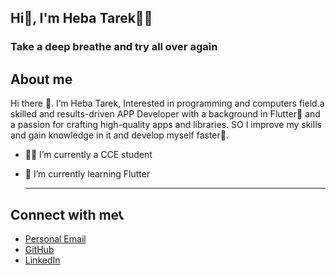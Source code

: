 ## Hi👋, I'm Heba Tarek👨‍💻
### Take a deep breathe and try all over again


## About me

Hi there 👋. I’m Heba Tarek, Interested in programming and computers field.a skilled and results-driven APP Developer with a background in Flutter📱 and a passion for crafting high-quality apps and libraries. SO I improve my skills and gain knowledge in it and develop myself faster🌠.

- 👨‍💻 I’m currently a CCE student 
- 🌱 I’m currently learning Flutter

  _________________________________________________________________________________________________________________________________________________________________________
## Connect with me📞
- [Personal Email](hebatarekg@gmail.com)
- [GitHub](https://github.com/he123ba123)
- [LinkedIn](www.linkedin.com/in/heba-tarek-cce)
